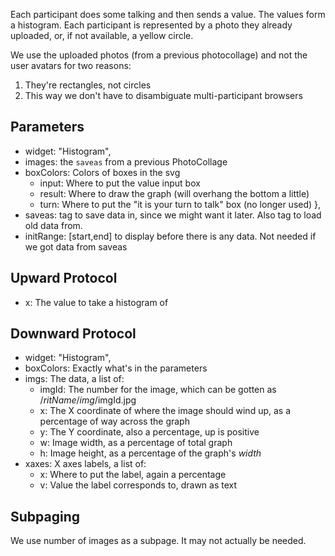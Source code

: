 Each participant does some talking and then sends a value.  The values
form a histogram.  Each participant is represented by a photo they
already uploaded, or, if not available, a yellow circle.

We use the uploaded photos (from a previous photocollage) and not the
user avatars for two reasons:

1) They're rectangles, not circles
2) This way we don't have to disambiguate multi-participant browsers

## Parameters

  * widget: "Histogram",
  * images: the `saveas` from a previous PhotoCollage
  * boxColors: Colors of boxes in the svg
      * input: Where to put the value input box
      * result: Where to draw the graph (will overhang the bottom a little)
      * turn: Where to put the "it is your turn to talk" box (no longer used)
    },
  * saveas: tag to save data in, since we might want it later.  Also
            tag to load old data from.
  * initRange: [start,end] to display before there is any data.  Not
               needed if we got data from saveas
  

## Upward Protocol

  * x: The value to take a histogram of


## Downward Protocol

  * widget: "Histogram",
  * boxColors: Exactly what's in the parameters
  * imgs: The data, a list of:
     * imgId: The number for the image, which can be gotten as /$ritName/img/$imgId.jpg
     * x: The X coordinate of where the image should wind up, as a
           percentage of way across the graph
     * y: The Y coordinate, also a percentage, up is positive
     * w: Image width, as a percentage of total graph
     * h: Image height, as a percentage of the graph's *width*
  * xaxes: X axes labels, a list of:
     * x: Where to put the label, again a percentage
     * v: Value the label corresponds to, drawn as text

## Subpaging

We use number of images as a subpage.  It may not actually be needed.